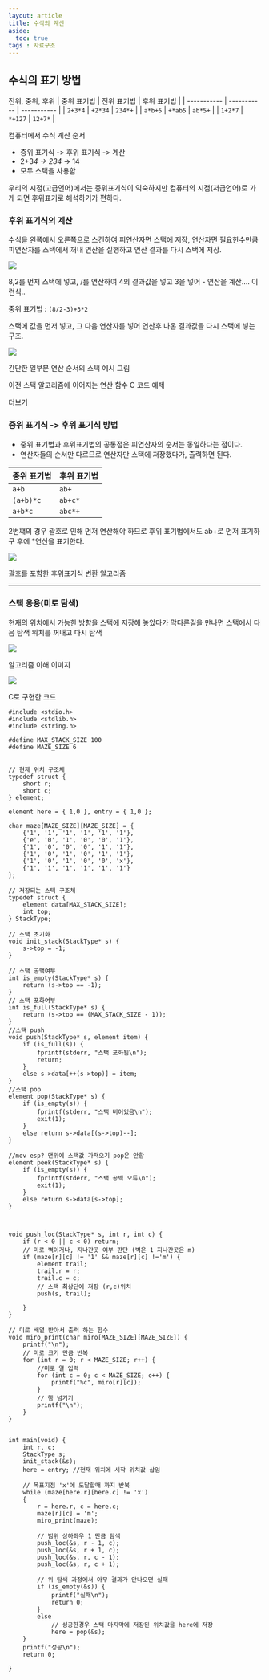 ```yaml
---
layout: article
title: 수식의 계산
aside:
  toc: true
tags : 자료구조
---
```



## 수식의 표기 방법

전위, 중위, 후위
| 중위 표기법 | 전위 표기법 | 후위 표기법 |
| ----------- | ----------- | ----------- |
| `2+3*4`     | `+2*34`     | `234*+`     |
| `a*b+5`     | `+*ab5`     | `ab*5+`     |
| `1+2*7`     | `*+127`     | `12+7*`     | 

컴퓨터에서 수식 계산 순서

-   중위 표기식 -> 후위 표기식 -> 계산
-   2+3*4 -> 234* -> 14
-   모두 스택을 사용함

우리의 시점(고급언어)에서는 중위표기식이 익숙하지만 컴퓨터의 시점(저급언어)로 가게 되면 후위표기로 해석하기가 편하다.

### 후위 표기식의 계산

수식을 왼쪽에서 오른쪽으로 스캔하여 피연산자면 스택에 저장, 연산자면 필요한수만큼 피연산자를 스택에서 꺼내 연산을 실행하고 연산 결과를 다시 스택에 저장.

![](assets/images/img-29.png)

8,2를 먼저 스택에 넣고, /를 연산하여 4의 결과값을 넣고 3을 넣어 - 연산을 계산.... 이런식..

중위 표기법 : `(8/2-3)+3*2`

스택에 값을 먼저 넣고, 그 다음 연산자를 넣어 연산후 나온 결과값을 다시 스택에 넣는 구조.

![](assets/images/img-28.png)

간단한 일부분 연산 순서의 스택 예시 그림

이전 스택 알고리즘에 이어지는 연산 함수 C 코드 예제

더보기

### 중위 표기식 -> 후위 표기식 방법

-   중위 표기법과 후위표기법의 공통점은 피연산자의 순서는 동일하다는 점이다.
-   연산자들의 순서만 다르므로 연산자만 스택에 저장했다가, 출력하면 된다.

| 중위 표기법 | 후위 표기법 |
| ----------- | ----------- |
| `a+b`       | `ab+`       |
| `(a+b)*c`   | `ab+c*`     |
| `a+b*c`     | `abc*+`     | 

2번쨰의 경우 괄호로 인해 먼저 연산해야 하므로 후위 표기법에서도 ab+로 먼저 표기하구 후에 *연산을 표기한다.

![](assets/images/img-30.png)

괄호를 포함한 후위표기식 변환 알고리즘

---

### 스택 응용(미로 탐색)

현재의 위치에서 가능한 방향을 스택에 저장해 놓았다가 막다른길을 만나면 스택에서 다음 탐색 위치를 꺼내고 다시 탐색

![](assets/images/img-31.png)

알고리즘 이해 이미지

![](assets/images/img-32.png)

C로 구현한 코드

```
#include <stdio.h>
#include <stdlib.h>
#include <string.h>

#define MAX_STACK_SIZE 100 
#define MAZE_SIZE 6


// 현재 위치 구조체
typedef struct {
	short r;
	short c;
} element;

element here = { 1,0 }, entry = { 1,0 };

char maze[MAZE_SIZE][MAZE_SIZE] = {
	{'1', '1', '1', '1', '1', '1'},
	{'e', '0', '1', '0', '0', '1'},
	{'1', '0', '0', '0', '1', '1'},
	{'1', '0', '1', '0', '1', '1'},
	{'1', '0', '1', '0', '0', 'x'},
	{'1', '1', '1', '1', '1', '1'}
};

// 저장되는 스택 구조체
typedef struct {
	element data[MAX_STACK_SIZE];
	int top;
} StackType;

// 스택 초기화
void init_stack(StackType* s) {
	s->top = -1;
}

// 스택 공백여부
int is_empty(StackType* s) {
	return (s->top == -1);
}
// 스택 포화여부
int is_full(StackType* s) {
	return (s->top == (MAX_STACK_SIZE - 1));
}
//스택 push
void push(StackType* s, element item) {
	if (is_full(s)) {
		fprintf(stderr, "스택 포화됨\n");
		return;
	}
	else s->data[++(s->top)] = item;
}
//스택 pop
element pop(StackType* s) {
	if (is_empty(s)) {
		fprintf(stderr, "스택 비어있음\n");
		exit(1);
	}
	else return s->data[(s->top)--];
}

//mov esp? 맨위에 스택값 가져오기 pop은 안함
element peek(StackType* s) {
	if (is_empty(s)) {
		fprintf(stderr, "스택 공백 오류\n");
		exit(1);
	}
	else return s->data[s->top];
}



void push_loc(StackType* s, int r, int c) {
	if (r < 0 || c < 0) return;
	// 미로 벽이거나, 지나간곳 여부 판단 (벽은 1 지나간곳은 m)
	if (maze[r][c] != '1' && maze[r][c] !='m') {
		element trail;
		trail.r = r;
		trail.c = c;
		// 스택 최상단에 저장 (r,c)위치
		push(s, trail);

	}
}

// 미로 배열 받아서 출력 하는 함수
void miro_print(char miro[MAZE_SIZE][MAZE_SIZE]) {
	printf("\n");
	// 미로 크기 만큼 반복
	for (int r = 0; r < MAZE_SIZE; r++) {
		//미로 열 입력
		for (int c = 0; c < MAZE_SIZE; c++) {
			printf("%c", miro[r][c]);
		}
		// 행 넘기기
		printf("\n");
	}
}


int main(void) {
	int r, c;
	StackType s;
	init_stack(&s);
	here = entry; //현재 위치에 시작 위치값 삽임
	
	// 목표지점 'x'에 도달할때 까지 반복
	while (maze[here.r][here.c] != 'x')
	{
		r = here.r, c = here.c;
		maze[r][c] = 'm';
		miro_print(maze);

		// 범위 상하좌우 1 만큼 탐색
		push_loc(&s, r - 1, c);
		push_loc(&s, r + 1, c);
		push_loc(&s, r, c - 1);
		push_loc(&s, r, c + 1);

		// 위 탐색 과정에서 아무 결과가 안나오면 실패
		if (is_empty(&s)) {
			printf("실패\n");
			return 0;
		}
		else
			// 성공한경우 스택 마지막에 저장된 위치값을 here에 저장
			here = pop(&s);
	}
	printf("성공\n");
	return 0;

}
```